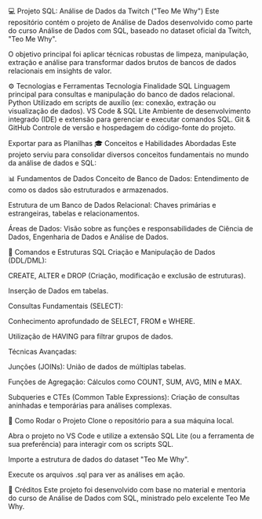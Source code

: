 💻 Projeto SQL: Análise de Dados da Twitch ("Teo Me Why")
Este repositório contém o projeto de Análise de Dados desenvolvido como parte do curso Análise de Dados com SQL, baseado no dataset oficial da Twitch, "Teo Me Why".

O objetivo principal foi aplicar técnicas robustas de limpeza, manipulação, extração e análise para transformar dados brutos de bancos de dados relacionais em insights de valor.

⚙️ Tecnologias e Ferramentas
Tecnologia	Finalidade
SQL	Linguagem principal para consultas e manipulação do banco de dados relacional.
Python	Utilizado em scripts de auxílio (ex: conexão, extração ou visualização de dados).
VS Code & SQL Lite	Ambiente de desenvolvimento integrado (IDE) e extensão para gerenciar e executar comandos SQL.
Git & GitHub	Controle de versão e hospedagem do código-fonte do projeto.

Exportar para as Planilhas
🎓 Conceitos e Habilidades Abordadas
Este projeto serviu para consolidar diversos conceitos fundamentais no mundo da análise de dados e SQL:

📊 Fundamentos de Dados
Conceito de Banco de Dados: Entendimento de como os dados são estruturados e armazenados.

Estrutura de um Banco de Dados Relacional: Chaves primárias e estrangeiras, tabelas e relacionamentos.

Áreas de Dados: Visão sobre as funções e responsabilidades de Ciência de Dados, Engenharia de Dados e Análise de Dados.

📝 Comandos e Estruturas SQL
Criação e Manipulação de Dados (DDL/DML):

CREATE, ALTER e DROP (Criação, modificação e exclusão de estruturas).

Inserção de Dados em tabelas.

Consultas Fundamentais (SELECT):

Conhecimento aprofundado de SELECT, FROM e WHERE.

Utilização de HAVING para filtrar grupos de dados.

Técnicas Avançadas:

Junções (JOINs): União de dados de múltiplas tabelas.

Funções de Agregação: Cálculos como COUNT, SUM, AVG, MIN e MAX.

Subqueries e CTEs (Common Table Expressions): Criação de consultas aninhadas e temporárias para análises complexas.

🚀 Como Rodar o Projeto
Clone o repositório para a sua máquina local.

Abra o projeto no VS Code e utilize a extensão SQL Lite (ou a ferramenta de sua preferência) para interagir com os scripts SQL.

Importe a estrutura de dados do dataset "Teo Me Why".

Execute os arquivos .sql para ver as análises em ação.

🙏 Créditos
Este projeto foi desenvolvido com base no material e mentoria do curso de Análise de Dados com SQL, ministrado pelo excelente Teo Me Why.

